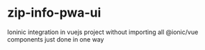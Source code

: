 # zip-info-pwa-ui
Ioninic integration in vuejs project without importing all @ionic/vue components just done in one way
